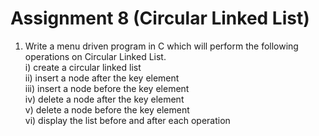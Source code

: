 # Assignment 8 (Circular Linked List)
1. Write a menu driven program in C which will perform the following operations on Circular Linked List.\
i) create a circular linked list\
ii) insert a node after the key element\
iii) insert a node before the key element\
iv) delete a node after the key element\
v) delete a node before the key element\
vi) display the list before and after each operation
